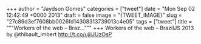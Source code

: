 
+++
author = "Jaydson Gomes"
categories = ["tweet"]
date = "Mon Sep 02 12:42:49 +0000 2013"
draft = false
image = "{TWEET_IMAGE}"
slug = "27c89d3ef7608bb0026fd14308313739013c4e05"
tags = ["tweet"]
title = """Workers of the web – Braz..."""
+++
Workers of the web – BrazilJS 2013  by @thibault_imbert http://t.co/ujijJUzOsP

